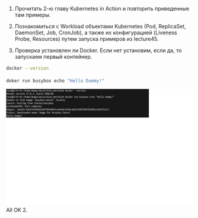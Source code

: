 1. Прочитать 2-ю главу Kubernetes in Action и повторить приведенные там примеры.
2. Познакомиться с Workload объектами Kubernetes (Pod, ReplicaSet, DaemonSet, Job, CronJob), а также их конфигурацией (Liveness Probe, Resources) путем запуска примеров из lecture45.

1. Проверка установлен ли Docker. Если нет установим, если да, то запускаем первый контейнер.
```bash
docker --version

doker run busybox echo "Hello Dummy!"
```
![alt text](assets/1-1.png)
All OK
2. 
